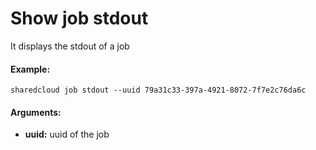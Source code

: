 # Show job stdout

It displays the stdout of a job

#### Example:

```
sharedcloud job stdout --uuid 79a31c33-397a-4921-8072-7f7e2c76da6c

```

#### Arguments:

* **uuid:** uuid of the job



